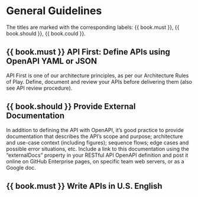 # General Guidelines

The titles are marked with the corresponding labels: {{ book.must }}, {{ book.should }}, {{ book.could }}.

## {{ book.must }} API First: Define APIs using  OpenAPI YAML or JSON

API First is one of our architecture principles, as per our Architecture Rules of Play.
Define, document and review your APIs before delivering them (also see API review procedure).

## {{ book.should }} Provide External Documentation

In addition to defining the API with OpenAPI, it’s good practice to provide documentation that
describes the API’s scope and purpose; architecture and use-case context (including figures);
sequence flows; edge cases and possible error situations, etc. Include a link to this documentation
using the “externalDocs” property in your RESTful API OpenAPI definition and post it online on
GitHub Enterprise pages, on specific team web servers, or as a Google doc.

## {{ book.must }} Write APIs in U.S. English
